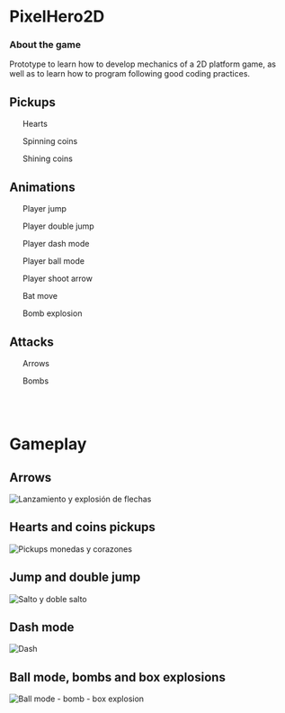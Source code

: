 <h1>PixelHero2D</h1>

<h3>About the game</h3>
Prototype to learn how to develop mechanics of a 2D platform game, as well as to learn how to program following good coding practices.

<h2><b> Pickups </b></h2>
<ol>Hearts</ol>
<ol>Spinning coins</ol>
<ol>Shining coins</ol>

<h2><b> Animations </b></h2>
<ol>Player jump</ol>
<ol>Player double jump</ol>
<ol>Player dash mode</ol>
<ol>Player ball mode</ol>
<ol>Player shoot arrow</ol>
<ol>Bat move</ol>
<ol>Bomb explosion</ol>

<h2><b> Attacks </b></h2>
<ol>Arrows</ol>
<ol>Bombs</ol>


<br><br>
<h1>Gameplay</h1>

<h2>Arrows</h2>

![Lanzamiento y explosión de flechas](https://github.com/LauraPuerto82/PixelHero2D/assets/137921764/34de87a2-bd1d-4970-9bf3-a3c174bf4c70)

<h2>Hearts and coins pickups</h2>

![Pickups monedas y corazones](https://github.com/LauraPuerto82/PixelHero2D/assets/137921764/073dc2b8-41db-4a23-aa0a-2fefe8c8b33e)

<h2>Jump and double jump</h2>

![Salto y doble salto](https://github.com/LauraPuerto82/PixelHero2D/assets/137921764/9f601813-7a32-4f48-aecf-25c70331bb61)

<h2>Dash mode</h2>

![Dash](https://github.com/LauraPuerto82/PixelHero2D/assets/137921764/4313e729-d539-4e0d-bbc9-8ec32d0b4ce4)

<h2>Ball mode, bombs and box explosions</h2>

![Ball mode - bomb - box explosion](https://github.com/LauraPuerto82/PixelHero2D/assets/137921764/5bee6729-6743-4913-ad74-34d91b4713c3)

